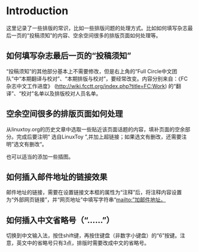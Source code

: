 # Introduction #

这里记录了一些排版的常识，比如一些排版问题的处理方式。比如如何填写杂志最后一页的“投稿须知”的内容、空余空间很多的排版页面如何处理等。


## 如何填写杂志最后一页的“投稿须知” ##
“投稿须知”的其他部分基本上不需要修改，但是右上角的“Full Circle中文团队”中“本期翻译与校对”、“本期排版与校对”，要经常改变。内容分别来自：《FC杂志中文工作进度》 (http://wiki.fcctt.org/index.php?title=FC:Work) 的“翻译”、“校对”名单以及排版校对人员名单。


## 空余空间很多的排版页面如何处理 ##
从linuxtoy.org的历史文章中选取一些贴近该页面话题的内容，填补页面的空余部分。完成后要注明“ 选自LinuxToy ”,并加上超链接；如果选文有删改，还需要注明”选文有删改“。

也可以适当的添加一些插图。

## 如何插入邮件地址的链接效果 ##
邮件地址的链接，需要在设置链接文本框的属性为“注释”后，将注释内容设置为“外部网页链接”，并“网页地址”中填写字符串“[mailto:”加邮件地址。](mailto:”加邮件地址。)

## 如何插入中文省略号（“……”） ##
切换到中文输入法，按住shift键，再按住键盘（非数字小键盘）的“6”按键。注意，英文中的省略号只有3点，排版时需要改成中文的省略号。